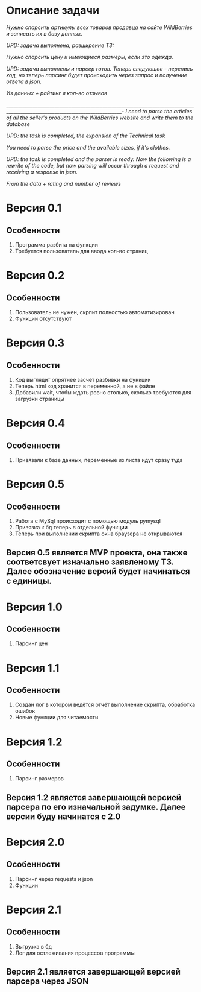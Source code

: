 # Описание задачи

_Нужно спарсить артикулы всех товаров продавца на сайте WildBerries и записать их в базу данных._

_UPD: задача выполнена, разширение ТЗ:_

_Нужно спарсить цену и имеющиеся размеры, если это одежда._

_UPD: задача выполнены и парсер готов. Теперь следующее - перепись код, но теперь парсинг будет происходить через запрос и получение ответа в json._

_Из данных + райтинг и кол-во отзывов_

______________________________________________________________________________________________________________________________-
_I need to parse the articles of all the seller's products on the WildBerries website and write them to the database_

_UPD: the task is completed, the expansion of the Technical task_

_You need to parse the price and the available sizes, if it's clothes._

_UPD: the task is completed and the parser is ready. Now the following is a rewrite of the code, but now parsing will occur through a request and receiving a response in json._

_From the data + rating and number of reviews_


# Версия 0.1

## Особенности

1. Программа разбита на функции
2. Требуется пользователь для ввода кол-во страниц

# Версия 0.2

## Особенности

1. Пользователь не нужен, скрпит полностью автоматизирован
2. Функции отсутствуют

# Версия 0.3

## Особенности
1. Код выглядит опрятнее засчёт разбивки на функции
2. Теперь html код хранится в переменной, а не в файле
3. Добавили wait, чтобы ждать ровно столько, сколько требуются для загрузки страницы

# Версия 0.4

## Особенности
1. Привязали к базе данных, переменные из листа идут сразу туда

# Версия 0.5

## Особенности
1. Работа с MySql происходит с помощью модуль pymysql
2. Привязка к бд теперь в отдельной функции
3. Теперь при выполнении скрипта окна браузера не открываются

## Версия 0.5 является MVP проекта, она также соответсвует изначально заявленому ТЗ. Далее обозначение версий будет начинаться с единицы.

# Версия 1.0

## Особенности
1. Парсинг цен

# Версия 1.1

## Особенности
1. Создан лог в котором ведётся отчёт выполнение скрипта, обработка ошибок
2. Новые функции для читаемости

# Версия 1.2

## Особенности
1. Парсинг размеров

## Версия 1.2 является завершающей версией парсера по его изначальной задумке. Далее версии буду начинатся с 2.0

# Версия 2.0

## Особенности
1. Парсинг через requests и json
2. Функции

# Версия 2.1

## Особенности
1. Выгрузка в бд
2. Лог для остлеживания процессов программы

## Версия 2.1 является завершающей версией парсера через JSON





